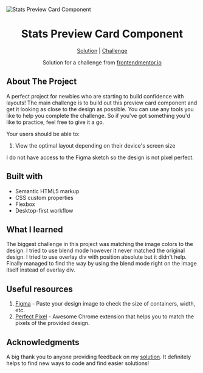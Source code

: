 ![Stats Preview Card Component](https://github.com/catherineisonline/stats-preview-card-component-frontendmentor/blob/main/images/project-preview.png?raw=true)

<h1 align="center">Stats Preview Card Component</h1>

<div align="center">

[Solution](https://www.frontendmentor.io/solutions/stats-preview-card-component-MZyZ0WWV2)
| [Challenge](https://www.frontendmentor.io/challenges/stats-preview-card-component-8JqbgoU62)

Solution for a challenge from [frontendmentor.io](https://www.frontendmentor.io/)

</div>

## About The Project

A perfect project for newbies who are starting to build confidence with layouts!
The main challenge is to build out this preview card component and get it looking as close to the design as possible.
You can use any tools you like to help you complete the challenge. So if you've got something you'd like to practice, feel free to give it a go.

Your users should be able to:

1. View the optimal layout depending on their device's screen size

I do not have access to the Figma sketch so the design is not pixel perfect.</p>

## Built with

- Semantic HTML5 markup
- CSS custom properties
- Flexbox
- Desktop-first workflow

## What I learned

The biggest challenge in this project was matching the image colors to the design. I tried to use blend mode however it never matched the original design. I tried to use overlay div with position absolute but it didn't help. Finally managed to find the way by using the blend mode right on the image itself instead of overlay div.

## Useful resources

1. [Figma](https://www.figma.com/) - Paste your design image to check the size of containers, width, etc.
2. [Perfect Pixel](https://chrome.google.com/webstore/detail/perfectpixel-by-welldonec/dkaagdgjmgdmbnecmcefdhjekcoceebi) - Awesome Chrome extension that helps you to match the pixels of the provided design.

## Acknowledgments

A big thank you to anyone providing feedback on my [solution](https://www.frontendmentor.io/solutions/stats-preview-card-component-MZyZ0WWV2). It definitely helps to find new ways to code and find easier solutions!
